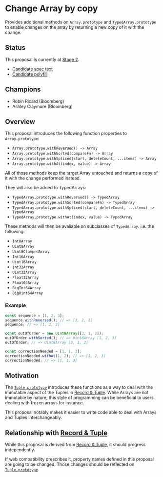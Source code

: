 # Change Array by copy

Provides additional methods on `Array.prototype` and `TypedArray.prototype` to enable changes on the array by returning a new copy of it with the change.

## Status

This proposal is currently at [Stage 2].

- [Candidate spec text][spec]
- [Candidate polyfill][poly]

[Stage 2]: https://github.com/tc39/proposals#stage-2
[spec]: https://tc39.es/proposal-change-array-by-copy/
[poly]: ./polyfill.js


## Champions

- Robin Ricard (Bloomberg)
- Ashley Claymore (Bloomberg)

## Overview

This proposal introduces the following function properties to `Array.prototype`:

- `Array.prototype.withReversed() -> Array`
- `Array.prototype.withSorted(compareFn) -> Array`
- `Array.prototype.withSpliced(start, deleteCount, ...items) -> Array`
- `Array.prototype.withAt(index, value) -> Array`

All of those methods keep the target Array untouched and returns a copy of it with the change performed instead.

They will also be added to TypedArrays:

- `TypedArray.prototype.withReversed() -> TypedArray`
- `TypedArray.prototype.withSorted(compareFn) -> TypedArray`
- `TypedArray.prototype.withSpliced(start, deleteCount, ...items) -> TypedArray`
- `TypedArray.prototype.withAt(index, value) -> TypedArray`

These methods will then be avaliable on subclasses of `TypedArray`. i.e. the following:

- `Int8Array`
- `Uint8Array`
- `Uint8ClampedArray`
- `Int16Array`
- `Uint16Array`
- `Int32Array`
- `Uint32Array`
- `Float32Array`
- `Float64Array`
- `BigInt64Array`
- `BigUint64Array`

### Example

```js
const sequence = [1, 2, 3];
sequence.withReversed(); // => [3, 2, 1]
sequence; // => [1, 2, 3]

const outOfOrder = new Uint8Array([3, 1, 2]);
outOfOrder.withSorted(); // => Uint8Array [1, 2, 3]
outOfOrder; // => Uint8Array [3, 1, 2]

const correctionNeeded = [1, 1, 3];
correctionNeeded.withAt(1, 2); // => [1, 2, 3]
correctionNeeded; // => [1, 1, 3]
```

## Motivation

The [`Tuple.prototype`][tuple-proto] introduces these functions as a way to deal with the immutable aspect of the Tuples in [Record & Tuple][r-t]. While Arrays are not immutable by nature, this style of programming can be beneficial to users dealing with frozen arrays for instance.

This proposal notably makes it easier to write code able to deal with Arrays and Tuples interchangeably.

## Relationship with [Record & Tuple][r-t]

While this proposal is derived from [Record & Tuple][r-t], it should progress independently.

If web compatibility prescribes it, property names defined in this proposal are going to be changed. Those changes should be reflected on [`Tuple.prototype`][tuple-proto].

[tuple-proto]: https://tc39.es/proposal-record-tuple/#sec-properties-of-the-tuple-prototype-object
[r-t]: https://github.com/tc39/proposal-record-tuple
